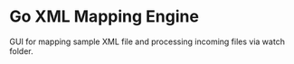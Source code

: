 # Go XML Mapping Engine
GUI for mapping sample XML file and processing incoming files via watch folder.
